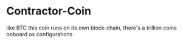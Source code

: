 # Contractor-Coin
like BTC this coin runs on its own block-chain, there's a trillion coins onboard ox configurations
